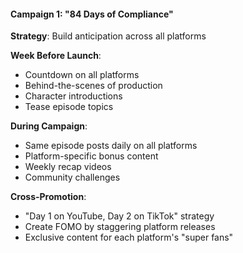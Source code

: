 #### Campaign 1: "84 Days of Compliance"

**Strategy**: Build anticipation across all platforms

**Week Before Launch**:
- Countdown on all platforms
- Behind-the-scenes of production
- Character introductions
- Tease episode topics

**During Campaign**:
- Same episode posts daily on all platforms
- Platform-specific bonus content
- Weekly recap videos
- Community challenges

**Cross-Promotion**:
- "Day 1 on YouTube, Day 2 on TikTok" strategy
- Create FOMO by staggering platform releases
- Exclusive content for each platform's "super fans"
